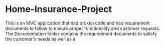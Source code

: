# Home-Insurance-Project
This is an MVC application that had broken code and had requirement documents to follow to ensure proper functionality and customer requests.   The Documentation folder contains the requirement documents to satisfy the customer's needs as well as a 
